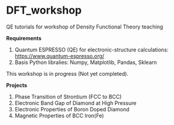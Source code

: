 # DFT_workshop
QE tutorials for workshop of Density Functional Theory teaching

**Requirements**
1. Quantum ESPRESSO (QE) for electronic-structure calculations: https://www.quantum-espresso.org/
2. Basis Python libralies: Numpy, Matplotlib, Pandas, Sklearn

This workshop is in progress (Not yet completed).

**Projects**
1. Phase Transition of Strontium (FCC to BCC)
2. Electronic Band Gap of Diamond at High Pressure
3. Electronic Properties of Boron Doped Diamond
4. Magnetic Properties of BCC Iron(Fe)
